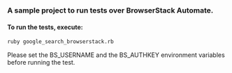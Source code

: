 ### A sample project to run tests over BrowserStack Automate.

#### To run the tests, execute:

```bash
ruby google_search_browserstack.rb
```

Please set the BS_USERNAME and the BS_AUTHKEY environment variables before running the test.

